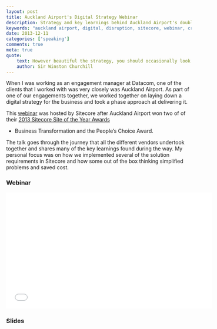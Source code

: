```yaml
---
layout: post
title: Auckland Airport's Digital Strategy Webinar
description: Strategy and key learnings behind Auckland Airport's double award winning website in 2013
keywords: "auckland airport, digital, disruption, sitecore, webinar, crm, integration"
date: 2013-12-11
categories: ['speaking']
comments: true
meta: true
quote:
    text: However beautiful the strategy, you should occasionally look at the results.
    author: Sir Winston Churchill
---
```

When I was working as an engagement manager at Datacom, one of the clients that I worked with was very closely was
Auckland Airport. As part of one of our engagements together, we worked together on laying down a digital strategy
for the business and took a phase approach at delivering it.

This [webinar](http://www.sitecore.net/Resources/webinars/Up-Up-and-Away-Auckland-Airport-Takes-Off-with-Website-Personalization.aspx)
was hosted by Sitecore after Auckland Airport won two of of their 
[2013 Sitecore Site of the Year Awards](http://www.aucklandairport.co.nz/en/Corporate/NewsAndMedia/AllMediaReleases/Airport-celebrates-prestigious-Australasian-website-awards.aspx)
 - Business Transformation and the People’s Choice Award.

The talk goes through the journey that all the different vendors undertook together and shares many of the key
learnings found during the way. My personal focus was on how we implemented several of the solution requirements in
Sitecore and how some out of the box thinking simplified problems and saved cost.

### Webinar
<div class="video-wrapper">
    <iframe width="560" height="315" src="//www.youtube.com/embed/IuYBsCIRjm4?start=1580" frameborder="0" allowfullscreen></iframe>
</div>

### Slides
<script async class="speakerdeck-embed" data-id="a089aa4045010131bcfb2eca2fe91734" data-ratio="1.33333333333333" src="//speakerdeck.com/assets/embed.js"></script>
